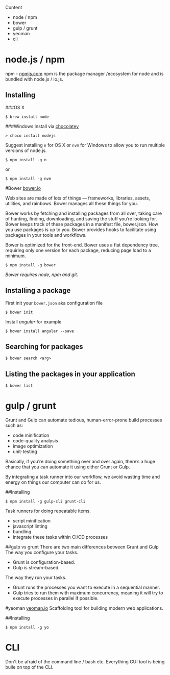 Content
* node / npm
* bower
* gulp / grunt
* yeoman
* cli

# node.js / npm
npm - [npmjs.com]()
npm is the package manager /ecosystem for node and is bundled with node.js / io.js.

## Installing

###OS X
```
$ brew install node
```

###Windows
Install via [chocolatey](https://chocolatey.org/)
```
> choco install nodejs
```

Suggest installing `n` for OS X or `nvm` for Windows to allow you to run multiple versions of node.js.
```
$ npm install -g n
```
or
```
$ npm install -g nvm
```

#Bower
[bower.io]()

Web sites are made of lots of things — frameworks, libraries, assets, utilities, and rainbows. Bower manages all these things for you.

Bower works by fetching and installing packages from all over, taking care of hunting, finding, downloading, and saving the stuff you’re looking for. Bower keeps track of these packages in a manifest file, bower.json. How you use packages is up to you. Bower provides hooks to facilitate using packages in your tools and workflows.

Bower is optimized for the front-end. Bower uses a flat dependency tree, requiring only one version for each package, reducing page load to a minimum.

```
$ npm install -g bower
```
_Bower requires node, npm and git._

## Installing a package
First init your `bower.json` aka configuration file
```
$ bower init
```

Install *angular* for example
```
$ bower install angular --save
```

## Searching for packages
```
$ bower search <arg>
```

## Listing the packages in your application
```
$ bower list
```

# gulp / grunt

Grunt and Gulp can automate tedious, human-error-prone build processes such as:

* code minification
* code-quality analysis
* image optimization
* unit-testing

Basically, if you’re doing something over and over again, there’s a huge chance that you can automate it using either Grunt or Gulp.

By integrating a task runner into our workflow, we avoid wasting time and energy on things our computer can do for us.

##Installing
```
$ npm install -g gulp-cli grunt-cli
```
Task runners for doing repeatable items.
* script minification
* javascript linting
* bundling
* integrate these tasks within CI/CD processes

##gulp vs grunt
There are two main differences between Grunt and Gulp
The way you configure your tasks.
* Grunt is configuration-based.
* Gulp is stream-based.

 The way they run your tasks.
* Grunt runs the processes you want to execute in a sequential manner.
* Gulp tries to run them with maximum concurrency, meaning it will try to execute processes in parallel if possible.


#yeoman
[yeoman.io]()
Scaffolding tool for building modern web applications.

##Installing
```
$ npm install -g yo
```

# CLI
Don't be afraid of the command line / bash etc. Everything GUI tool is being buile on top of the CLI.
